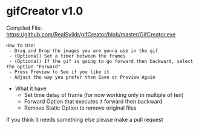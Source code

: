# gifCreator v1.0

Compiled File: https://github.com/RealSvildr/gifCreator/blob/master/GifCreator.exe

```
How to Use:
 - Drag and Drop the images you are gonna use in the gif
 - (Optional) Set a timer between the frames
 - (Optional) If the gif is going to go forward then backward, select the option "Forward"
 - Press Preview to See if you like it
 - Adjust the way you prefer then Save or Preview Again
```

* What it have
  * Set time delay of frame (for now working only in multiple of ten)
  * Forward Option that executes it forward then backward
  * Remove Static Option to remove original files
  
If you think it needs something else please make a pull request
